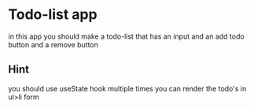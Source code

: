 # Todo-list app
in this app you should make a todo-list that has an input and an add todo button and a remove button

## Hint
you should use useState hook multiple times
you can render the todo's in  ul>li form
